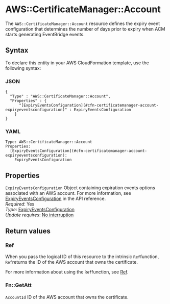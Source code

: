 # AWS::CertificateManager::Account<a name="aws-resource-certificatemanager-account"></a>

The `AWS::CertificateManager::Account` resource defines the expiry event configuration that determines the number of days prior to expiry when ACM starts generating EventBridge events\.

## Syntax<a name="aws-resource-certificatemanager-account-syntax"></a>

To declare this entity in your AWS CloudFormation template, use the following syntax:

### JSON<a name="aws-resource-certificatemanager-account-syntax.json"></a>

```
{
  "Type" : "AWS::CertificateManager::Account",
  "Properties" : {
      "[ExpiryEventsConfiguration](#cfn-certificatemanager-account-expiryeventsconfiguration)" : ExpiryEventsConfiguration
    }
}
```

### YAML<a name="aws-resource-certificatemanager-account-syntax.yaml"></a>

```
Type: AWS::CertificateManager::Account
Properties: 
  [ExpiryEventsConfiguration](#cfn-certificatemanager-account-expiryeventsconfiguration): 
    ExpiryEventsConfiguration
```

## Properties<a name="aws-resource-certificatemanager-account-properties"></a>

`ExpiryEventsConfiguration`  <a name="cfn-certificatemanager-account-expiryeventsconfiguration"></a>
Object containing expiration events options associated with an AWS account\. For more information, see [ExpiryEventsConfiguration](https://docs.aws.amazon.com/acm/latest/APIReference/API_ExpiryEventsConfiguration.html) in the API reference\.  
*Required*: Yes  
*Type*: [ExpiryEventsConfiguration](aws-properties-certificatemanager-account-expiryeventsconfiguration.md)  
*Update requires*: [No interruption](https://docs.aws.amazon.com/AWSCloudFormation/latest/UserGuide/using-cfn-updating-stacks-update-behaviors.html#update-no-interrupt)

## Return values<a name="aws-resource-certificatemanager-account-return-values"></a>

### Ref<a name="aws-resource-certificatemanager-account-return-values-ref"></a>

 When you pass the logical ID of this resource to the intrinsic `Ref`function, `Ref`returns the ID of the AWS account that owns the certificate\.

For more information about using the `Ref`function, see [Ref](https://docs.aws.amazon.com/AWSCloudFormation/latest/UserGuide/intrinsic-function-reference-ref.html)\.

### Fn::GetAtt<a name="aws-resource-certificatemanager-account-return-values-fn--getatt"></a>

#### <a name="aws-resource-certificatemanager-account-return-values-fn--getatt-fn--getatt"></a>

`AccountId`  <a name="AccountId-fn::getatt"></a>
ID of the AWS account that owns the certificate\.